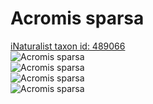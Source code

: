 
Acromis sparsa
==============
  
[iNaturalist taxon id: 489066](https://www.inaturalist.org/taxa/489066)  
![Acromis sparsa](https://inaturalist-open-data.s3.amazonaws.com/photos/240174536/medium.jpg)  
![Acromis sparsa](https://inaturalist-open-data.s3.amazonaws.com/photos/240174556/medium.jpg)  
![Acromis sparsa](https://inaturalist-open-data.s3.amazonaws.com/photos/240174582/medium.jpg)  
![Acromis sparsa](https://inaturalist-open-data.s3.amazonaws.com/photos/240174522/medium.jpg)